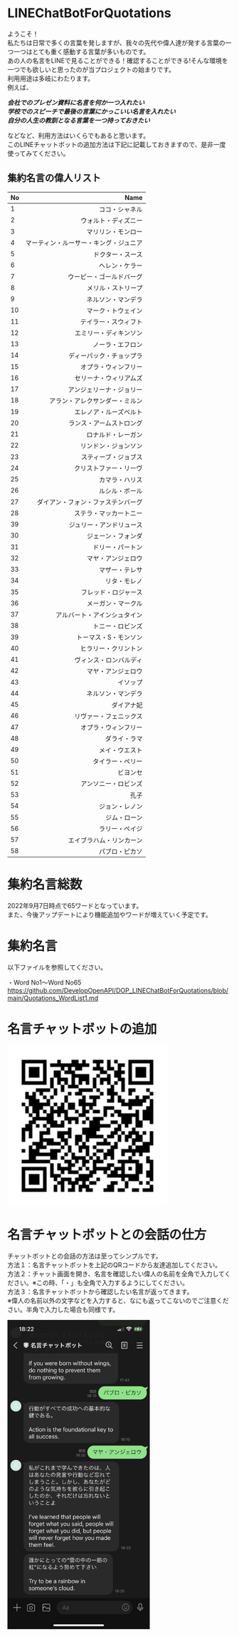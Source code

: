 # LINEChatBotForQuotations
ようこそ！  
私たちは日常で多くの言葉を発しますが、我々の先代や偉人達が発する言葉の一つ一つはとても重く感動する言葉が多いものです。  
あの人の名言をLINEで見ることができる！確認することができる!そんな環境を一つでも欲しいと思ったのが当プロジェクトの始まりです。  
利用用途は多岐にわたります。  
例えば、

***会社でのプレゼン資料に名言を何か一つ入れたい***  
***学校でのスピーチで最後の言葉にかっこいい名言を入れたい***  
***自分の人生の教訓となる言葉を一つ持っておきたい***  

などなど、利用方法はいくらでもあると思います。  
このLINEチャットボットの追加方法は下記に記載しておきますので、是非一度使ってみてください。  

## 集約名言の偉人リスト

| No         | Name        |
|:-----------|------------:|
| 1          |ココ・シャネル|
| 2          |ウォルト・ディズニー|
| 3          |マリリン・モンロー|
| 4          |マーティン・ルーサー・キング・ジュニア|
| 5          |ドクター・スース|
| 6          |ヘレン・ケラー|
| 7          |ウーピー・ゴールドバーグ|
| 8          |メリル・ストリープ|
| 9          |ネルソン・マンデラ|
| 10         |マーク・トウェイン|
| 11         |テイラー・スウィフト|
| 12         |エミリー・ディキンソン|
| 13         |ノーラ・エフロン|
| 14         |ディーパック・チョップラ|
| 15         |オプラ・ウィンフリー|
| 16         |セリーナ・ウィリアムズ|
| 17         |アンジェリーナ・ジョリー|
| 18         |アラン・アレクサンダー・ミルン|
| 19         |エレノア・ルーズベルト|
| 20         |ランス・アームストロング|
| 21         |ロナルド・レーガン|
| 22         |リンドン・ジョンソン|
| 23         |スティーブ・ジョブス|
| 24         |クリストファー・リーヴ|
| 25         |カマラ・ハリス|
| 26         |ルシル・ボール|
| 27         |ダイアン・フォン・ファステンバーグ|
| 28         |ステラ・マッカートニー|
| 39         |ジュリー・アンドリュース|
| 30         |ジェーン・フォンダ|
| 31         |ドリー・パートン|
| 32         |マヤ・アンジェロウ|
| 33         |マザー・テレサ|
| 34         |リタ・モレノ|
| 35         |フレッド・ロジャース|
| 36         |メーガン・マークル|
| 37         |アルバート・アインシュタイン|
| 38         |トニー・ロビンズ|
| 39         |トーマス・S・モンソン|
| 40         |ヒラリー・クリントン|
| 41         |ヴィンス・ロンバルディ|
| 42         |マヤ・アンジェロウ|
| 43         |イソップ|
| 44         |ネルソン・マンデラ|
| 45         |ダイアナ妃|
| 46         |リヴァー・フェニックス|
| 47         |オプラ・ウィンフリー|
| 48         |ダライ・ラマ|
| 49         |メイ・ウエスト|
| 50         |タイラー・ペリー|
| 51         |ビヨンセ|
| 52         |アンソニー・ロビンズ|
| 53         |孔子|
| 54         |ジョン・レノン|
| 55         |ジム・ローン|
| 56         |ラリー・ペイジ|
| 57         |エイブラハム・リンカーン|
| 58         |パブロ・ピカソ|

# 集約名言総数
2022年9月7日時点で65ワードとなっています。  
また、今後アップデートにより機能追加やワードが増えていく予定です。

# 集約名言
以下ファイルを参照してください。  

・Word No1～Word No65  
<https://github.com/DevelopOpenAPI/DOP_LINEChatBotForQuotations/blob/main/Quotations_WordList1.md>

# 名言チャットボットの追加
![名言チャットボット](https://github.com/DevelopOpenAPI/DOP_LINEChatBotForQuotations/blob/main/L_gainfriends_qr.png)

# 名言チャットボットとの会話の仕方
チャットボットとの会話の方法は至ってシンプルです。  
方法１：名言チャットボットを上記のQRコードから友達追加してください。  
方法２：チャット画面を開き、名言を確認したい偉人の名前を全角で入力してください。※この時、「・」も全角で入力するようにしてください。  
方法３：名言チャットボットから確認したい名言が返ってきます。  
※偉人の名前以外の文字などを入力すると、なにも返ってこないのでご注意ください。半角で入力した場合も同様です。

<img src="https://github.com/DevelopOpenAPI/DOP_LINEChatBotForQuotations/blob/main/unnamed.jpg" width="320px">

